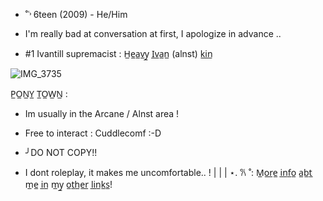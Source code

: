  - ˚˓˒ 6teen (2009) - He/Him


 - I'm really bad at conversation at first, I apologize in advance  ..

 - #1 Ivantill supremacist : H̲e̲a̲v̲y̲ I̲v̲a̲n̲ (alnst)  k̲i̲n̲


![IMG_3735](https://github.com/user-attachments/assets/d53d01be-afa3-454f-9dcc-1a7b9433d373)

P̲O̲N̲Y̲ T̲O̲W̲N̲ :

 - Im usually in the Arcane / Alnst area !

  - Free to interact : Cuddlecomf  :-D

  - ╯DO NOT COPY!!

  - I dont roleplay, it makes me uncomfortable.. !
|
|
|
⋆. 𐙚 ˚: M̲o̲r̲e̲ i̲n̲f̲o̲ a̲b̲t̲ m̲e̲ i̲n̲ m̲y̲ o̲t̲h̲e̲r̲ l̲i̲n̲k̲s̲! 
